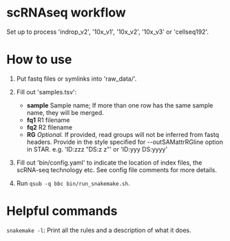 # scRNAseq workflow

Set up to process 'indrop_v2', '10x_v1', '10x_v2', '10x_v3' or 'cellseq192'. 

# How to use
1. Put fastq files or symlinks into 'raw_data/'.
2. Fill out 'samples.tsv':
    - **sample** Sample name; If more than one row has the same sample name, they will be merged.
    - **fq1**    R1 filename
    - **fq2**    R2 filename
    - **RG**     _Optional._ If provided, read groups will not be inferred from fastq headers. Provide in the style specified for --outSAMattrRGline option in STAR. e.g. 'ID:zzz ”DS:z z”' or 'ID:yyy DS:yyyy'

3. Fill out 'bin/config.yaml' to indicate the location of index files, the scRNA-seq technology etc. See config file comments for more details. 

4. Run `qsub -q bbc bin/run_snakemake.sh`.

# Helpful commands
`snakemake -l`: Print all the rules and a description of what it does.
